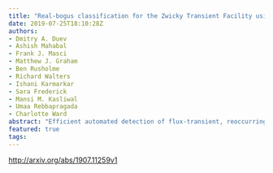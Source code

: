 ```yaml
---
title: "Real-bogus classification for the Zwicky Transient Facility using deep   learning"
date: 2019-07-25T18:10:28Z
authors:
- Dmitry A. Duev
- Ashish Mahabal
- Frank J. Masci
- Matthew J. Graham
- Ben Rusholme
- Richard Walters
- Ishani Karmarkar
- Sara Frederick
- Mansi M. Kasliwal
- Umaa Rebbapragada
- Charlotte Ward
abstract: "Efficient automated detection of flux-transient, reoccurring flux-variable, and moving objects is increasingly important for large-scale astronomical surveys. We present braai, a convolutional-neural-network, deep-learning real/bogus classifier designed to separate genuine astrophysical events and objects from false positive, or bogus, detections in the data of the Zwicky Transient Facility (ZTF), a new robotic time-domain survey currently in operation at the Palomar Observatory in California, USA. Braai demonstrates a state-of-the-art performance as quantified by its low false negative and false positive rates. We describe the open-source software tools used internally at Caltech to archive and access ZTF's alerts and light curves (Kowalski), and to label the data (Zwickyverse). We also report the initial results of the classifier deployment on the Edge Tensor Processing Units (TPUs) that show comparable performance in terms of accuracy, but in a much more (cost-) efficient manner, which has significant implications for current and future surveys."
featured: true
tags:
---
```

http://arxiv.org/abs/1907.11259v1